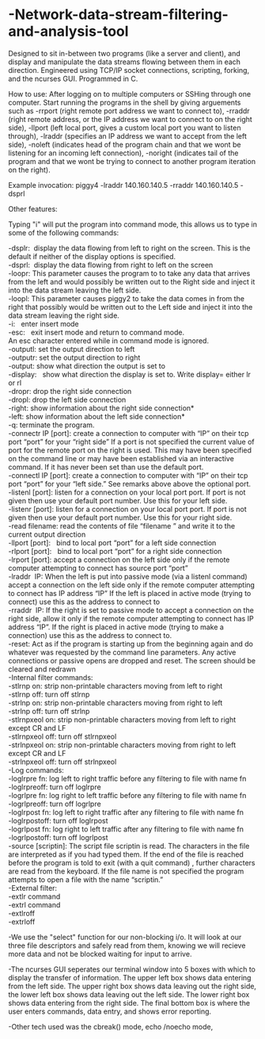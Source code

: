 # -Network-data-stream-filtering-and-analysis-tool
Designed to sit in-between two programs (like a server and client), and display and manipulate the data streams flowing between them in each direction. Engineered using TCP/IP socket connections, scripting, forking, and the ncurses GUI. Programmed in C.

How to use: 
After logging on to multiple computers or SSHing through one computer. Start running the programs in the shell by giving arguements such as -rrport (right remote port address we want to connect to), -rraddr (right remote address, or the IP address we want to connect to on the right side), -llport (left local port, gives a custom local port you want to listen through), -lraddr (specifies an IP address we want to accept from the left side), -noleft (indicates head of the program chain and that we wont be listening for an incoming left connection), -noright (indicates tail of the program and that we wont be trying to connect to another program iteration on the right).

Example invocation: piggy4 -lraddr 140.160.140.5 -rraddr 140.160.140.5 -dsprl




Other features:


Typing "i" will put the program into command mode, this allows us to type in some of the following commands:

-dsplr:  display the data flowing from left to right on the screen. This is the default if neither of the
display options is specified.  
-dsprl:  display the data flowing from right to left on the screen   
-loopr:  This parameter causes the program to to take any data that arrives from the left and would possibly be
written out to the Right side and inject it into the data stream leaving the left side.   
-loopl:   This parameter causes piggy2 to take the data comes in from the right that possibly would be written
out to the Left side and inject it into the data stream leaving the right side.  
-i:   enter insert mode   
-esc:   exit insert mode and return to command mode.   
An esc character entered while in command mode is ignored.   
-outputl:   set the output direction to left   
-outputr:   set the output direction to right  
-output:   show what direction the output is set to   
-display:   show what direction the display is set to. Write display= either lr or rl   
-dropr:   drop the right side connection   
-dropl:   drop the left side connection   
-right:   show information about the right side connection*   
-left:   show information about the left side connection*   
-q:   terminate the program.   
-connectr IP [port]:    create a connection to computer with “IP” on their tcp port
“port” for your “right side” If a port is not specified the current
value of port for the remote port on the right is used. This may
have been specified on the command line or may have been
established via an interactive command. If it has never been set
than use the default port.   
-connectl IP [port]:    create a connection to computer with “IP” on their tcp port
“port” for your “left side.” See remarks above above the
optional port.   
-listenl [port]:    listen for a connection on your local port port. If port is not
given then use your default port number. Use this for your left
side.   
-listenr [port]:    listen for a connection on your local port port. If port is not
given then use your default port number. Use this for your right
side.   
-read filename:    read the contents of file “filename ” and write it to the current
output direction   
-llport [port]:    bind to local port “port” for a left side connection  
-rlport [port]:    bind to local port “port” for a right side connection  
-lrport [port]:   accept a connection on the left side only if the remote computer
attempting to connect has source port “port”  
-lraddr  IP:   When the left is put into passive mode (via a listenl command)
accept a connection on the left side only if the remote computer
attempting to connect has IP address “IP” If the left is placed in
active mode (trying to connect) use this as the address to connect to   
-rraddr  IP:   If the right is set to passive mode to accept a connection on the
right side, allow it only if the remote computer attempting to
connect has IP address “IP”. If the right is placed in active mode
(trying to make a connection) use this as the address to connect to.   
-reset:   Act as if the program is starting up from the beginning again and
do whatever was requested by the command line parameters. Any
active connections or passive opens are dropped and reset. The
screen should be cleared and redrawn  
-Internal filter commands:   
-stlrnp on:   strip non-printable characters moving from left to right    
-stlrnp off:   turn off stlrnp  
-strlnp on:   strip non-printable characters moving from right to left  
-strlnp off:   turn off strlnp  
-stlrnpxeol on:   strip non-printable characters moving from left to right except CR and LF   
-stlrnpxeol off:   turn off stlrnpxeol   
-strlnpxeol on:   strip non-printable characters moving from right to left except CR and LF   
-strlnpxeol off:   turn off strlnpxeol   
-Log commands:  
-loglrpre fn:   log left to right traffic before any filtering to file with name fn  
-loglrpreoff:   turn off loglrpre  
-logrlpre fn:   log right to left traffic before any filtering to file with name fn  
-logrlpreoff:   turn off logrlpre  
-loglrpost fn:   log left to right traffic after any filtering to file with name fn  
-loglrpostoff:   turn off loglrpost  
-logrlpost fn:   log right to left traffic after any filtering to file with name fn  
-logrlpostoff:   turn off logrlpost  
-source [scriptin]:   The script file scriptin is read. The characters in the file are interpreted as if you had typed them. If the end of the file is reached before the program is told to exit (with a quit command) , further characters are read from the keyboard. If the file name is not specified the program attempts to open a file with the name “scriptin.”    
-External filter:  
-extlr command  
-extrl command  
-extlroff  
-extrloff  


-We use the "select" function for our non-blocking i/o. It will look at our three file descriptors and safely read from them, knowing we will recieve more data and not be blocked waiting for input to arrive.  

-The ncurses GUI seperates our terminal window into 5 boxes with which to display the transfer of information. The upper left box shows data entering from the left side. The upper right box shows data leaving out the right side, the lower left box shows data leaving out the left side. The lower right box shows data entering from the right side. The final bottom box is where the user enters commands, data entry, and shows error reporting.  

-Other tech used was the cbreak() mode, echo /noecho mode,  
